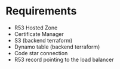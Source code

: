 # Requirements
- R53 Hosted Zone
- Certificate Manager
- S3 (backend terraform)
- Dynamo table (backend terraform)
- Code star connection
- R53 record pointing to the load balancer